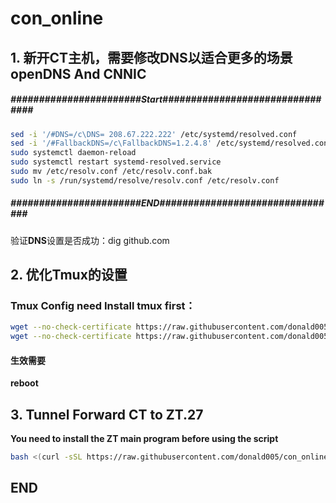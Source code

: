 # **con_online**
## 1. 新开CT主机，需要修改DNS以适合更多的场景 openDNS And CNNIC

##### #######################Start################################
```bash
sed -i '/#DNS=/c\DNS= 208.67.222.222' /etc/systemd/resolved.conf
sed -i '/#FallbackDNS=/c\FallbackDNS=1.2.4.8' /etc/systemd/resolved.conf
sudo systemctl daemon-reload
sudo systemctl restart systemd-resolved.service
sudo mv /etc/resolv.conf /etc/resolv.conf.bak
sudo ln -s /run/systemd/resolve/resolv.conf /etc/resolv.conf
```
##### #######################END################################
验证**DNS**设置是否成功：dig github.com   

##  2.  优化Tmux的设置
### Tmux Config need Install tmux first：
```bash
wget --no-check-certificate https://raw.githubusercontent.com/donald005/con_online/master/.tmux.conf && chmod +666 .tmux.conf
wget --no-check-certificate https://raw.githubusercontent.com/donald005/con_online/master/tdonal.sh && chmod +x tdonal.sh
```
####  **生效需要**
**reboot** 

## 3. Tunnel Forward CT to ZT.27    
**You need to install the ZT main program before using the script**   
```bash
bash <(curl -sSL https://raw.githubusercontent.com/donald005/con_online/master/iptable.sh)
```
##  END
